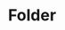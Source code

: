 ---
title: 'Folder'
published: '2024-05-29'
description: 'Folder page'
tags: ['next.js','nextjs','static', docs]
nesting: '0-0'
---
